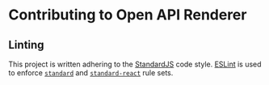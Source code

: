 # Contributing to Open API Renderer

## Linting

This project is written adhering to the [StandardJS](https://standardjs.com/) code style. [ESLint](http://eslint.org/) is used to enforce [`standard`](https://github.com/feross/eslint-config-standard) and [`standard-react`](https://github.com/feross/eslint-config-standard-react) rule sets.
